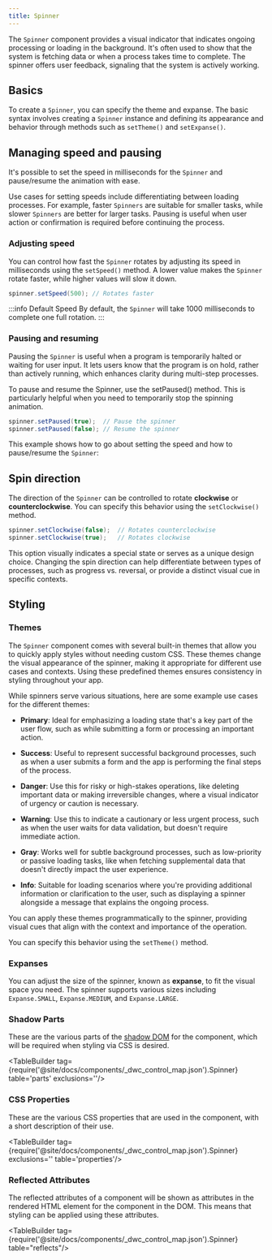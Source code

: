```yaml
---
title: Spinner
---
```


<DocChip tooltipText="This component will render with a shadow DOM, an API built into the browser that facilitates encapsulation." label="Shadow" component="a" href="../glossary#shadow-dom" target="_blank" clickable={true} iconName="shadow" />

<DocChip tooltipText="The name of the web component that will render in the DOM." label="dwc-spinner" clickable={false} iconName='code'/>


<JavadocLink type="spinner" location="com/webforj/component/spinner/Spinner" top='true'/>

The `Spinner` component provides a visual indicator that indicates ongoing processing or loading in the background. It's often used to show that the system is fetching data or when a process takes time to complete. The spinner offers user feedback, signaling that the system is actively working.

## Basics

To create a `Spinner`, you can specify the theme and expanse. The basic syntax involves creating a `Spinner` instance and defining its appearance and behavior through methods such as `setTheme()` and `setExpanse()`.

<ComponentDemo 
path='https://demo.webforj.com/webapp/controlsamples/spinnerdemo?' 
javaE='https://raw.githubusercontent.com/webforj/webforj-docs-samples/refs/heads/main/src/main/java/com/webforj/samples/views/spinner/SpinnerDemoView.java'
height = '225px'
/>

## Managing speed and pausing

It's possible to set the speed in milliseconds for the `Spinner` and pause/resume the animation with ease. 

Use cases for setting speeds include differentiating between loading processes. For example, faster `Spinners` are suitable for smaller tasks, while slower `Spinners` are better for larger tasks. Pausing is useful when user action or confirmation is required before continuing the process.

### Adjusting speed

You can control how fast the `Spinner` rotates by adjusting its speed in milliseconds using the `setSpeed()` method. A lower value makes the `Spinner` rotate faster, while higher values will slow it down.

```java
spinner.setSpeed(500); // Rotates faster
```

:::info Default Speed
By default, the `Spinner` will take 1000 milliseconds to complete one full rotation.
:::

### Pausing and resuming

Pausing the `Spinner` is useful when a program is temporarily halted or waiting for user input. It lets users know that the program is on hold, rather than actively running, which enhances clarity during multi-step processes.

To pause and resume the Spinner, use the setPaused() method. This is particularly helpful when you need to temporarily stop the spinning animation.      

```java
spinner.setPaused(true);  // Pause the spinner
spinner.setPaused(false); // Resume the spinner
```

This example shows how to go about setting the speed and how to pause/resume the `Spinner`:

<ComponentDemo 
path='https://demo.webforj.com/webapp/controlsamples/spinnerspeeddemo?'  
javaE='https://raw.githubusercontent.com/webforj/webforj-docs-samples/refs/heads/main/src/main/java/com/webforj/samples/views/spinner/SpinnerSpeedDemoView.java'
height = '150px'
/>

## Spin direction

The direction of the `Spinner` can be controlled to rotate **clockwise** or **counterclockwise**. You can specify this behavior using the `setClockwise()` method.

```java
spinner.setClockwise(false);  // Rotates counterclockwise
spinner.setClockwise(true);   // Rotates clockwise
```

This option visually indicates a special state or serves as a unique design choice. Changing the spin direction can help differentiate between types of processes, such as progress vs. reversal, or provide a distinct visual cue in specific contexts.

<ComponentDemo 
path='https://demo.webforj.com/webapp/controlsamples/spinnerdirectiondemo?' 
javaE='https://raw.githubusercontent.com/webforj/webforj-docs-samples/refs/heads/main/src/main/java/com/webforj/samples/views/spinner/SpinnerDirectionDemoView.java'
height = '150px'
/>

## Styling

### Themes

The `Spinner` component comes with several built-in themes that allow you to quickly apply styles without needing custom CSS. These themes change the visual appearance of the spinner, making it appropriate for different use cases and contexts. Using these predefined themes ensures consistency in styling throughout your app.

While spinners serve various situations, here are some example use cases for the different themes:

- **Primary**: Ideal for emphasizing a loading state that's a key part of the user flow, such as while submitting a form or processing an important action.
  
- **Success**: Useful to represent successful background processes, such as when a user submits a form and the app is performing the final steps of the process.
  
- **Danger**: Use this for risky or high-stakes operations, like deleting important data or making irreversible changes, where a visual indicator of urgency or caution is necessary.
  
- **Warning**: Use this to indicate a cautionary or less urgent process, such as when the user waits for data validation, but doesn't require immediate action.

- **Gray**: Works well for subtle background processes, such as low-priority or passive loading tasks, like when fetching supplemental data that doesn't directly impact the user experience.
  
- **Info**: Suitable for loading scenarios where you're providing additional information or clarification to the user, such as displaying a spinner alongside a message that explains the ongoing process.

You can apply these themes programmatically to the spinner, providing visual cues that align with the context and importance of the operation.

You can specify this behavior using the `setTheme()` method.

<ComponentDemo 
path='https://demo.webforj.com/webapp/controlsamples/spinnerthemedemo?' 
javaE='https://raw.githubusercontent.com/webforj/webforj-docs-samples/refs/heads/main/src/main/java/com/webforj/samples/views/spinner/SpinnerThemeDemoView.java'
height = '100px'
/>

### Expanses

You can adjust the size of the spinner, known as **expanse**, to fit the visual space you need. The spinner supports various sizes including `Expanse.SMALL`, `Expanse.MEDIUM`, and `Expanse.LARGE`.

<ComponentDemo 
path= 'https://demo.webforj.com/webapp/controlsamples/spinnerexpansedemo?' 
javaE='https://raw.githubusercontent.com/webforj/webforj-docs-samples/refs/heads/main/src/main/java/com/webforj/samples/views/spinner/SpinnerExpanseDemoView.java'
height = '100px'
/>

### Shadow Parts

These are the various parts of the [shadow DOM](../../glossary#shadow-dom) for the component, which will be required when styling via CSS is desired.

<TableBuilder tag={require('@site/docs/components/_dwc_control_map.json').Spinner} table='parts' exclusions=''/>

### CSS Properties

These are the various CSS properties that are used in the component, with a short description of their use.

<TableBuilder tag={require('@site/docs/components/_dwc_control_map.json').Spinner} exclusions='' table='properties'/>

### Reflected Attributes

The reflected attributes of a component will be shown as attributes in the rendered HTML element for the component in the DOM. This means that styling can be applied using these attributes.


<TableBuilder tag={require('@site/docs/components/_dwc_control_map.json').Spinner} table="reflects"/>

